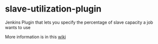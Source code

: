 slave-utilization-plugin
========================

Jenkins Plugin that lets you specify the percentage of slave capacity a job wants to use

More information is in this [wiki](https://wiki.jenkins-ci.org/display/JENKINS/Slave+Utilization+Plugin)
